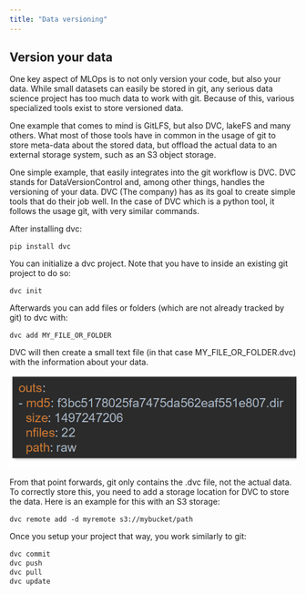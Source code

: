 ```yaml
---
title: "Data versioning"
---
```


## Version your data

One key aspect of MLOps is to not only version your code, but also your data.
While small datasets can easily be stored in git, any serious data science project has too much data to work with git.
Because of this, various specialized tools exist to store versioned data.

One example that comes to mind is GitLFS, but also DVC, lakeFS and many others.
What most of those tools have in common in the usage of git to store meta-data about the stored data, but offload the actual data to an external storage system, such as an S3 object storage.

One simple example, that easily integrates into the git workflow is DVC.
DVC stands for DataVersionControl and, among other things, handles the versioning of your data.
DVC (The company) has as its goal to create simple tools that do their job well.
In the case of DVC which is a python tool, it follows the usage git, with very similar commands.

After installing dvc:
```
pip install dvc
```

You can initialize a dvc project. Note that you have to inside an existing git project to do so:
```
dvc init
```

Afterwards you can add files or folders (which are not already tracked by git) to dvc with:

```
dvc add MY_FILE_OR_FOLDER
```

DVC will then create a small text file (in that case MY_FILE_OR_FOLDER.dvc) with the information about your data.

![img_12.png](img/img_12.png)

From that point forwards, git only contains the .dvc file, not the actual data.
To correctly store this, you need to add a storage location for DVC to store the data.
Here is an example for this with an S3 storage:
```
dvc remote add -d myremote s3://mybucket/path
```

Once you setup your project that way, you work similarly to git:
```
dvc commit
dvc push
dvc pull
dvc update
```
